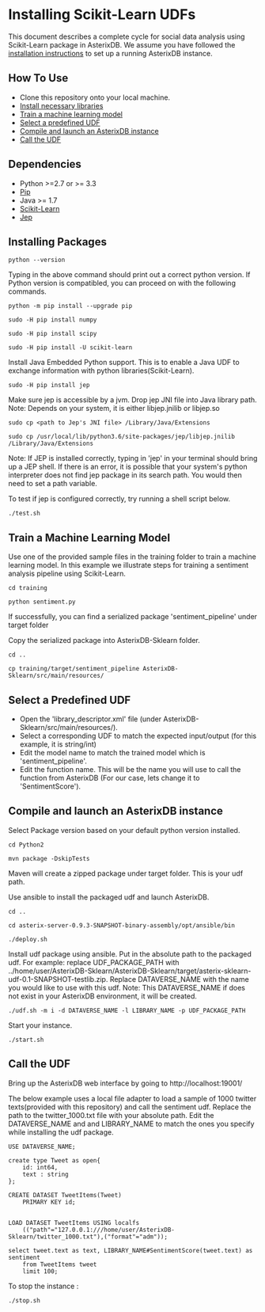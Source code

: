 # Installing Scikit-Learn UDFs

This document describes a complete cycle for social data analysis using Scikit-Learn package in AsterixDB. We assume you have followed the [installation instructions](http://asterixdb.apache.org/docs/0.9.2/install.html) to set up a running AsterixDB instance.

## How To Use
* Clone this repository onto your local machine.
* [Install necessary libraries](#install)
* [Train a machine learning model](#training) 
* [Select a predefined UDF](#udf)
* [Compile and launch an AsterixDB instance](#asterix)
* [Call the UDF](#apply)

## <a name="install">Dependencies</a>
* Python >=2.7 or >= 3.3
* [Pip](https://pip.pypa.io/en/stable/)
* Java >= 1.7
* [Scikit-Learn](http://scikit-learn.org/stable/install.html)
* [Jep](https://github.com/ninia/jep)

## Installing Packages

	python --version

Typing in the above command should print out a correct python version. If Python version is compatibled, you can proceed on with the following commands.

	python -m pip install --upgrade pip

	sudo -H pip install numpy

	sudo -H pip install scipy

	sudo -H pip install -U scikit-learn


Install Java Embedded Python support. This is to enable a Java UDF to exchange information with python libraries(Scikit-Learn).

	sudo -H pip install jep

Make sure jep is accessible by a jvm. Drop jep JNI file into Java library path. Note: Depends on your system, it is either libjep.jnilib or libjep.so

	sudo cp <path to Jep's JNI file> /Library/Java/Extensions

	sudo cp /usr/local/lib/python3.6/site-packages/jep/libjep.jnilib /Library/Java/Extensions

Note: If JEP is installed correctly, typing in 'jep' in your terminal should bring up a JEP shell. If there is an error, it is possible that your system's python interpreter does not find jep package in its search path. You would then need to set a path variable.

To test if jep is configured correctly, try running a shell script below.

	./test.sh


## <a name="training">Train a Machine Learning Model</a>
Use one of the provided sample files in the training folder to train a machine learning model. In this example we illustrate steps for training a sentiment analysis pipeline using Scikit-Learn.

	cd training

	python sentiment.py

If successfully, you can find a serialized package 'sentiment_pipeline' under target folder


Copy the serialized package into AsterixDB-Sklearn folder.
	
	cd ..

	cp training/target/sentiment_pipeline AsterixDB-Sklearn/src/main/resources/

## <a name="udf">Select a Predefined UDF</a>

- Open the 'library_descriptor.xml' file (under AsterixDB-Sklearn/src/main/resources/).
- Select a corresponding UDF to match the expected input/output (for this example, it is string/int)
- Edit the model name to match the trained model which is 'sentiment_pipeline'.
- Edit the function name. This will be the name you will use to call the function from AsterixDB (For our case, lets change it to 'SentimentScore').


## <a name="asterix">Compile and launch an AsterixDB instance</a>
Select Package version based on your default python version installed.

	cd Python2

	mvn package -DskipTests

Maven will create a zipped package under target folder. This is your udf path.

Use ansible to install the packaged udf and launch AsterixDB.

	cd ..

	cd asterix-server-0.9.3-SNAPSHOT-binary-assembly/opt/ansible/bin

	./deploy.sh

Install udf package using ansible. Put in the absolute path to the packaged udf. For example: replace UDF\_PACKAGE\_PATH with ../home/user/AsterixDB-Sklearn/AsterixDB-Sklearn/target/asterix-sklearn-udf-0.1-SNAPSHOT-testlib.zip. Replace DATAVERSE\_NAME with the name you would like to use with this udf. Note: This DATAVERSE_NAME if does not exist in your AsterixDB environment, it will be created.

	./udf.sh -m i -d DATAVERSE_NAME -l LIBRARY_NAME -p UDF_PACKAGE_PATH


Start your instance.

	./start.sh
	


## <a name="apply">Call the UDF</a>
	
Bring up the AsterixDB web interface by going to http://localhost:19001/

The below example uses a local file adapter to load a sample of 1000 twitter texts(provided with this repository) and call the sentiment udf. Replace the path to the twitter_1000.txt file with your absolute path. Edit the DATAVERSE\_NAME and and LIBRARY\_NAME to match the ones you specify while installing the udf package.

	USE DATAVERSE_NAME;

	create type Tweet as open{
	    id: int64,
	    text : string
	};

	CREATE DATASET TweetItems(Tweet)
		PRIMARY KEY id;


	LOAD DATASET TweetItems USING localfs
	    (("path"="127.0.0.1:///home/user/AsterixDB-Sklearn/twitter_1000.txt"),("format"="adm"));

	select tweet.text as text, LIBRARY_NAME#SentimentScore(tweet.text) as sentiment
	    from TweetItems tweet
	    limit 100;

To stop the instance :

	./stop.sh

